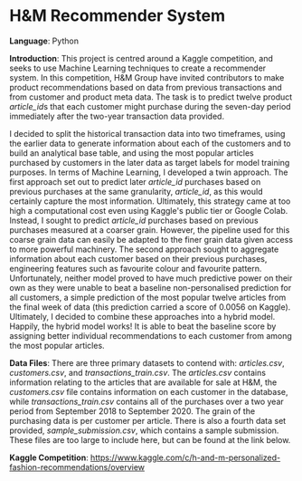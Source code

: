 # H&M Recommender System

**Language**: Python

**Introduction**: This project is centred around a Kaggle competition, and seeks to use Machine Learning techniques to create a recommender system. In this competition, H&M Group have invited contributors to make product recommendations based on data from previous transactions and from customer and product meta data. The task is to predict twelve product *article_id*s that each customer might purchase during the seven-day period immediately after the two-year transaction data provided.

I decided to split the historical transaction data into two timeframes, using the earlier data to generate information about each of the customers and to build an analytical base table, and using the most popular articles purchased by customers in the later data as target labels for model training purposes.  In terms of Machine Learning, I developed a twin approach. The first approach set out to predict later *article_id* purchases based on previous purchases at the same granularity, *article_id*, as this would certainly capture the most information. Ultimately, this strategy came at too high a computational cost even using Kaggle's public tier or Google Colab. Instead, I sought to predict *article_id* purchases based on previous purchases measured at a coarser grain. However, the pipeline used for this coarse grain data can easily be adapted to the finer grain data given access to more powerful machinery. The second approach sought to aggregate information about each customer based on their previous purchases, engineering features such as favourite colour and favourite pattern. Unfortunately, neither model proved to have much predictive power on their own as they were unable to beat a baseline non-personalised prediction for all customers, a simple prediction of the most popular twelve articles from the final week of data (this prediction carried a score of 0.0056 on Kaggle). Ultimately, I decided to combine these approaches into a hybrid model. Happily, the hybrid model works! It is able to beat the baseline score by assigning better individual recommendations to each customer from among the most popular articles.

**Data Files**: There are three primary datasets to contend with: *articles.csv*, *customers.csv*, and *transactions_train.csv*. The *articles.csv* contains information relating to the articles that are available for sale at H&M, the *customers.csv* file contains information on each customer in the database, while *transactions_train.csv* contains all of the purchases over a two year period from September 2018 to September 2020. The grain of the purchasing data is per customer per article. There is also a fourth data set provided, *sample_submission.csv*, which contains a sample submission. These files are too large to include here, but can be found at the link below.

**Kaggle Competition**: https://www.kaggle.com/c/h-and-m-personalized-fashion-recommendations/overview
